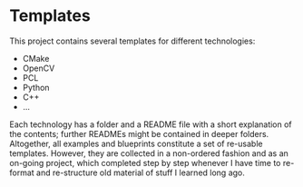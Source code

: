 # Templates

This project contains several templates for different technologies:

- CMake
- OpenCV
- PCL
- Python
- C++
- ...

Each technology has a folder and a README file with a short explanation of the contents; further READMEs might be contained in deeper folders. Altogether, all examples and blueprints constitute a set of re-usable templates. However, they are collected in a non-ordered fashion and as an on-going project, which completed step by step whenever I have time to re-format and re-structure old material of stuff I learned long ago.
